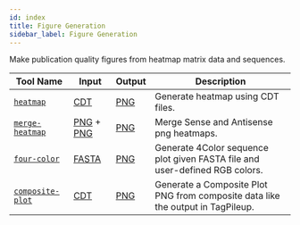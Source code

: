 ```yaml
---
id: index
title: Figure Generation
sidebar_label: Figure Generation
---
```


Make publication quality figures from heatmap matrix data and sequences.

| Tool Name | Input | Output | Description |
| ------------- | ------------- | ------------- | ------------- |
| [`heatmap`][heatmap] | [CDT][cdt-format] | [PNG][png-format] | Generate heatmap using CDT files. |
| [`merge-heatmap`][merge-heatmap] | [PNG][png-format] + [PNG][png-format] | [PNG][png-format] | Merge Sense and Antisense png heatmaps. |
| [`four-color`][four-color] | [FASTA][fasta-format] | [PNG][png-format] | Generate 4Color sequence plot given FASTA file and user-defined RGB colors. |
| [`composite-plot`][composite] | [CDT][cdt-format] | [PNG][png-format] | Generate a Composite Plot PNG from composite data like the output in TagPileup. |


[composite]:/docs/Tools/figure-generation/composite-plot
[four-color]:/docs/Tools/figure-generation/four-color
[heatmap]:/docs/Tools/figure-generation/heatmap
[merge-heatmap]:/docs/Tools/figure-generation/merge-heatmap

[cdt-format]:/docs/Guides/References/file-formats#cdt
[fasta-format]:/docs/Guides/References/file-formats#fasta
[mat-format]:/docs/Guides/References/file-formats#matrix-format-custom-for-these-tools
[png-format]:/docs/Guides/References/file-formats#png
